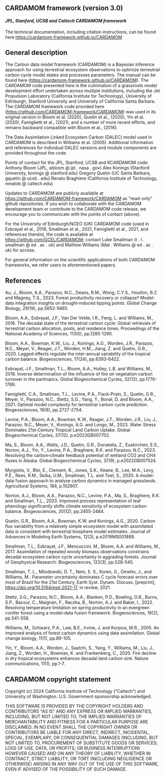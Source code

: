 
## CARDAMOM framework (version 3.0)
#### *JPL, Stanford, UCSB and Caltech CARDAMOM framework*

The technical documentation, including citation instructions, can be found here https://cardamom-framework.github.io/CARDAMOM


## General description 

The Carbon data model framework (CARDAMOM) is a Bayesian inference approach for using terrestrial ecosystem observations to optimize terrestrial carbon cycle model states and processes parameters. The manual can be found here (https://cardamom-framework.github.io/CARDAMOM). The CARDAMOM code presented here is the culmination of a grassroots model development effort undertaken across multiple institutions, including the Jet Propulsion Laboratory (California Institute for Technology), University of Edinburgh, Stanford University and University of California Santa Barbara. The CARDAMOM framework code provided here (https://github.com/CARDAMOM-framework/CARDAMOM) was used in its original version in Bloom et al. (2020), Quetin et al., (2020), Yin et al. (2020), Famiglietti et al., (2021), and a number of more recent efforts, and remains backward compatible with Bloom et al., (2016). 

The Data Assimilation Linked Ecosystem Carbon (DALEC) model used in CARDAMOM is described in Williams et al. (2005).  Additional information and references for individual DALEC versions and module components are provided throughout the code.

Points of contact for the JPL, Stanford, UCSB and KCARDAMOM code:
Anthony Bloom (JPL, abloom @ jpl . nasa . gov)
Alex Konings (Stanford University, konings @ stanford.edu)
Gregory Quetin (UC Santa Barbara, gquetin @ ucsb . edu)
Renato Braghiere (California Institute of Technology, renatob @ caltech.edu)

Updates to CARDAMOM  are publicly available at https://github.com/CARDAMOM-framework/CARDAMOM as "read-only" github repositories. If you wish to collaborate with the CARDAMOM development team or contribute to the CARDAMOM code release, we encourage you to communicate with the points of contact (above).

For the University of Edinburgh/NCEO (UK) CARDAMOM code (used in Exbrayat et al., 2018, Smallman et al., 2021, Famiglietti et al., 2021,  and references therein), the code is available at https://github.com/GCEL/CARDAMOM; contact Luke Smallman (t . l . smallman @ ed . ac . uk) and Mathew Williams (Mat . Williams @ ed . ac . uk) for access.

For general information on the scientific applications of both CARDAMOM frameworks, we refer users to aforementioned papers. 

## References

Au, J., Bloom, A.A., Parazoo, N.C., Deans, R.M., Wong, C.Y.S., Houlton, B.Z. and Magney, T.S., 2023. Forest productivity recovery or collapse? Model‐data integration insights on drought‐induced tipping points. Global Change Biology, 29(19), pp.5652-5665.

Bloom, A.A., Exbrayat, J.F., Van Der Velde, I.R., Feng, L. and Williams, M., 2016. The decadal state of the terrestrial carbon cycle: Global retrievals of terrestrial carbon allocation, pools, and residence times. Proceedings of the National Academy of Sciences, 113(5), pp.1285-1290.

Bloom, A.A., Bowman, K.W., Liu, J., Konings, A.G., Worden, J.R., Parazoo, N.C., Meyer, V., Reager, J.T., Worden, H.M., Jiang, Z. and Quetin, G.R., 2020. Lagged effects regulate the inter-annual variability of the tropical carbon balance. Biogeosciences, 17(24), pp.6393-6422.

Exbrayat, J.F., Smallman, T.L., Bloom, A.A., Hutley, L.B. and Williams, M., 2018. Inverse determination of the influence of fire on vegetation carbon turnover in the pantropics. Global Biogeochemical Cycles, 32(12), pp.1776-1789.

Famiglietti, C.A., Smallman, T.L., Levine, P.A., Flack-Prain, S., Quetin, G.R., Meyer, V., Parazoo, N.C., Stettz, S.G., Yang, Y., Bonal, D. and Bloom, A.A., 2021. Optimal model complexity for terrestrial carbon cycle prediction. Biogeosciences, 18(8), pp.2727-2754.

Levine, P.A., Bloom, A.A., Bowman, K.W., Reager, J.T., Worden, J.R., Liu, J., Parazoo, N.C., Meyer, V., Konings, A.G. and Longo, M., 2023. Water Stress Dominates 21st‐Century Tropical Land Carbon Uptake. Global Biogeochemical Cycles, 37(12), p.e2023GB007702.

Ma, S., Bloom, A.A., Watts, J.D., Quetin, G.R., Donatella, Z., Euskirchen, E.S., Norton, A.J., Yin, Y., Levine, P.A., Braghiere, R.K. and Parazoo, N.C., 2023. Resolving the carbon‐climate feedback potential of wetland CO2 and CH4 fluxes in Alaska. Global Biogeochemical Cycles, 37(9), p.e2022GB007524.

Myrgiotis, V., Blei, E., Clement, R., Jones, S.K., Keane, B., Lee, M.A., Levy, P.E., Rees, R.M., Skiba, U.M., Smallman, T.L. and Toet, S., 2020. A model-data fusion approach to analyse carbon dynamics in managed grasslands. Agricultural Systems, 184, p.102907.

Norton, A.J., Bloom, A.A., Parazoo, N.C., Levine, P.A., Ma, S., Braghiere, R.K. and Smallman, T.L., 2023. Improved process representation of leaf phenology significantly shifts climate sensitivity of ecosystem carbon balance. Biogeosciences, 20(12), pp.2455-2484.

Quetin, G.R., Bloom, A.A., Bowman, K.W. and Konings, A.G., 2020. Carbon flux variability from a relatively simple ecosystem model with assimilated data is consistent with terrestrial biosphere model estimates. Journal of Advances in Modeling Earth Systems, 12(3), p.e2019MS001889.

Smallman, T.L., Exbrayat, J.F., Mencuccini, M., Bloom, A.A. and Williams, M., 2017. Assimilation of repeated woody biomass observations constrains decadal ecosystem carbon cycle uncertainty in aggrading forests. Journal of Geophysical Research: Biogeosciences, 122(3), pp.528-545.

Smallman, T. L., Milodowski, D. T., Neto, E. S., Koren, G., Ometto, J., and Williams, M.: Parameter uncertainty dominates C cycle forecast errors over most of Brazil for the 21st Century, Earth Syst. Dynam. Discuss. [preprint], https://doi.org/10.5194/esd-2021-17, in review, 2021. 

Stettz, S.G., Parazoo, N.C., Bloom, A.A., Blanken, P.D., Bowling, D.R., Burns, S.P., Bacour, C., Maignan, F., Raczka, B., Norton, A.J. and Baker, I., 2022. Resolving temperature limitation on spring productivity in an evergreen conifer forest using a model–data fusion framework. Biogeosciences, 19(2), pp.541-558.

Williams, M., Schwarz, P.A., Law, B.E., Irvine, J. and Kurpius, M.R., 2005. An improved analysis of forest carbon dynamics using data assimilation. Global change biology, 11(1), pp.89-105.

Yin, Y., Bloom, A.A., Worden, J., Saatchi, S., Yang, Y., Williams, M., Liu, J., Jiang, Z., Worden, H., Bowman, K. and Frankenberg, C., 2020. Fire decline in dry tropical ecosystems enhances decadal land carbon sink. Nature communications, 11(1), pp.1-7.


## CARDAMOM copyright statement
Copyright  (c) 2024 California  Institute  of Technology (“Caltech”) and University of Washington. U.S. Government  sponsorship acknowledged.

THIS SOFTWARE IS PROVIDED BY THE COPYRIGHT HOLDERS AND CONTRIBUTORS "AS IS" AND ANY EXPRESS OR IMPLIED WARRANTIES, INCLUDING, BUT NOT LIMITED  TO, THE IMPLIED WARRANTIES OF MERCHANTABILITY AND FITNESS FOR A PARTICULAR PURPOSE ARE DISCLAIMED. IN NO EVENT SHALL THE COPYRIGHT OWNER OR CONTRIBUTORS BE LIABLE FOR ANY DIRECT, INDIRECT, INCIDENTAL, SPECIAL, EXEMPLARY, OR CONSEQUENTIAL DAMAGES (INCLUDING, BUT NOT LIMITED  TO, PROCUREMENT OF SUBSTITUTE GOODS OR SERVICES; LOSS OF USE, DATA, OR PROFITS; OR BUSINESS INTERRUPTION) HOWEVER CAUSED AND ON ANY THEORY OF LIABILITY, WHETHER IN CONTRACT, STRICT LIABILITY, OR TORT (INCLUDING  NEGLIGENCE OR OTHERWISE) ARISING IN ANY WAY OUT OF THE USE OF THIS  SOFTWARE, EVEN IF ADVISED OF THE POSSIBILITY OF SUCH DAMAGE.
